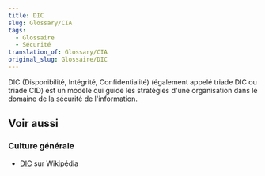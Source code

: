 ```yaml
---
title: DIC
slug: Glossary/CIA
tags:
  - Glossaire
  - Sécurité
translation_of: Glossary/CIA
original_slug: Glossaire/DIC
---
```

DIC (Disponibilité, Intégrité, Confidentialité) (également appelé triade DIC ou triade CID) est un modèle qui guide les stratégies d'une organisation dans le domaine de la sécurité de l'information.

## Voir aussi

### Culture générale

- [DIC](https://fr.wikipedia.org/wiki/S%C3%A9curit%C3%A9_de_l'information#Crit%C3%A8res_de_sensibilit%C3%A9) sur Wikipédia
